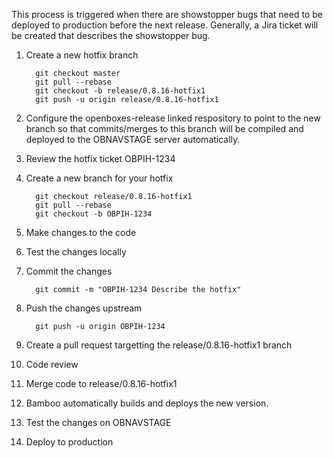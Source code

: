 This process is triggered when there are showstopper bugs that need to be deployed to production
before the next release. Generally, a Jira ticket will be created that describes the showstopper 
bug.

1. Create a new hotfix branch

         git checkout master
         git pull --rebase
         git checkout -b release/0.8.16-hotfix1
         git push -u origin release/0.8.16-hotfix1

1. Configure the openboxes-release linked respository to point to the new branch so that commits/merges
   to this branch will be compiled and deployed to the OBNAVSTAGE server automatically. 
1. Review the hotfix ticket OBPIH-1234
1. Create a new branch for your hotfix
  
         git checkout release/0.8.16-hotfix1
         git pull --rebase
         git checkout -b OBPIH-1234

1. Make changes to the code
1. Test the changes locally
1. Commit the changes
   
         git commit -m "OBPIH-1234 Describe the hotfix"

1. Push the changes upstream

         git push -u origin OBPIH-1234  

1. Create a pull request targetting the release/0.8.16-hotfix1 branch
1. Code review
1. Merge code to release/0.8.16-hotfix1
1. Bamboo automatically builds and deploys the new version.
1. Test the changes on OBNAVSTAGE
1. Deploy to production
